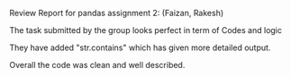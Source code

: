 Review Report for pandas assignment 2: (Faizan, Rakesh)

The task submitted by the group looks perfect in term of Codes and logic

They have added "str.contains" which has given more detailed output.

Overall the code was clean and well described.